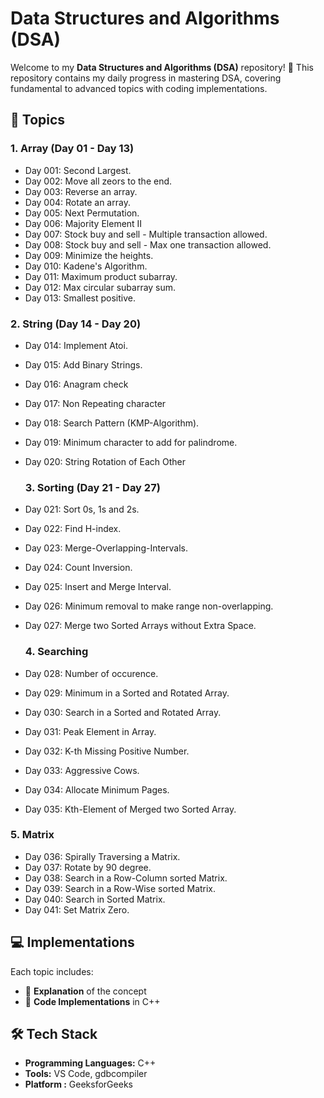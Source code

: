 # Data Structures and Algorithms (DSA)

Welcome to my **Data Structures and Algorithms (DSA)** repository! 🚀 This repository contains my daily progress in mastering DSA, covering fundamental to advanced topics with coding implementations.

## 📌 Topics


### **1. Array (Day 01 - Day 13)**
- Day 001: Second Largest.
- Day 002: Move all zeors to the end.
- Day 003: Reverse an array.
- Day 004: Rotate an array.
- Day 005: Next Permutation.
- Day 006: Majority Element II
- Day 007: Stock buy and sell - Multiple transaction allowed.
- Day 008: Stock buy and sell - Max one transaction allowed.
- Day 009: Minimize the heights. 
- Day 010: Kadene's Algorithm.
- Day 011: Maximum product subarray.
- Day 012: Max circular subarray sum.
- Day 013: Smallest positive.

### **2. String (Day 14 - Day 20)**
- Day 014: Implement Atoi.
- Day 015: Add Binary Strings.
- Day 016: Anagram check
- Day 017: Non Repeating character
- Day 018: Search Pattern (KMP-Algorithm).
- Day 019: Minimum character to add for palindrome.
- Day 020: String Rotation of Each Other

  ### **3. Sorting (Day 21 - Day 27)**
- Day 021: Sort 0s, 1s and 2s.
- Day 022: Find H-index.
- Day 023: Merge-Overlapping-Intervals.
- Day 024: Count Inversion.
- Day 025: Insert and Merge Interval.
- Day 026: Minimum removal to make range non-overlapping.
- Day 027: Merge two Sorted Arrays without Extra Space.

  ### **4. Searching**
 - Day 028: Number of occurence.
 - Day 029: Minimum in a Sorted and Rotated Array.
 - Day 030: Search in a Sorted and Rotated Array.
 - Day 031: Peak Element in Array.
 - Day 032: K-th Missing Positive Number.
 - Day 033: Aggressive Cows.
 - Day 034: Allocate Minimum Pages.
 - Day 035: Kth-Element of Merged two Sorted Array.

  ### **5. Matrix**
  - Day 036: Spirally Traversing a Matrix.
  - Day 037: Rotate by 90 degree.
  - Day 038: Search in a Row-Column sorted Matrix.
  - Day 039: Search in a Row-Wise sorted Matrix.
  - Day 040: Search in Sorted Matrix.
  - Day 041: Set Matrix Zero.





## 💻 Implementations
Each topic includes:
- 📄 **Explanation** of the concept
- 🔢 **Code Implementations** in C++

## 🛠 Tech Stack
- **Programming Languages:** C++
- **Tools:** VS Code, gdbcompiler
- **Platform :** GeeksforGeeks
